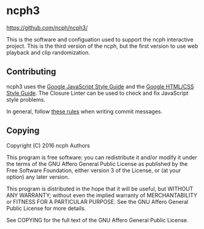 # ncph3

https://github.com/ncph/ncph3/

This is the software and configuation used to support the ncph interactive
project. This is the third version of the ncph, but the first version to use web
playback and clip randomization.

## Contributing

ncph3 uses the [Google JavaScript Style
Guide](https://google.github.io/styleguide/javascriptguide.xml) and the [Google
HTML/CSS Style Guide](https://google.github.io/styleguide/htmlcssguide.xml). The
Closure Linter can be used to check and fix JavaScript style problems.

In general, follow [these rules](http://chris.beams.io/posts/git-commit/) when
writing commit messages.

## Copying

Copyright (C) 2016 ncph Authors

This program is free software: you can redistribute it and/or modify it under
the terms of the GNU Affero General Public License as published by the Free
Software Foundation, either version 3 of the License, or (at your option) any
later version.

This program is distributed in the hope that it will be useful, but WITHOUT ANY
WARRANTY; without even the implied warranty of MERCHANTABILITY or FITNESS FOR A
PARTICULAR PURPOSE. See the GNU Affero General Public License for more details.

See COPYING for the full text of the GNU Affero General Public License.
